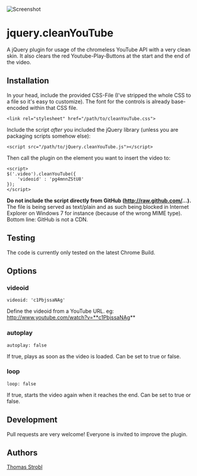 ![Screenshot](tom2strobl.github.com/jQuery.cleanYouTube/screenshot.jpg)

# jquery.cleanYouTube

A jQuery plugin for usage of the chromeless YouTube API with a very clean skin. It also clears the red Youtube-Play-Buttons at the start and the end of the video.

## Installation

In your head, include the provided CSS-File (I've stripped the whole CSS to a file so it's easy to customize). The font for the controls is already base-encoded within that CSS file.

    <link rel="stylesheet" href="/path/to/cleanYouTube.css">

Include the script *after* you included the jQuery library (unless you are packaging scripts somehow else):

    <script src="/path/to/jQuery.cleanYouTube.js"></script>
    
Then call the plugin on the element you want to insert the video to:
    
    <script>
	$('.video').cleanYouTube({
		'videoid' : 'pg4mnnZStU8'
	});
	</script>

**Do not include the script directly from GitHub (http://raw.github.com/...).** The file is being served as text/plain and as such being blocked
in Internet Explorer on Windows 7 for instance (because of the wrong MIME type). Bottom line: GitHub is not a CDN.

## Testing

The code is currently only tested on the latest Chrome Build.

## Options

### videoid

    videoid: 'c1PbjssaNAg'

Define the videoid from a YouTube URL. eg: http://www.youtube.com/watch?v=**c1PbjssaNAg**

### autoplay

    autoplay: false

If true, plays as soon as the video is loaded. Can be set to true or false.

### loop

    loop: false

If true, starts the video again when it reaches the end. Can be set to true or false.

## Development

Pull requests are very welcome! Everyone is invited to improve the plugin.

## Authors

[Thomas Strobl](https://github.com/tom2strobl)
